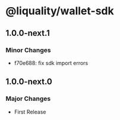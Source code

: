 # @liquality/wallet-sdk

## 1.0.0-next.1

### Minor Changes

- f70e688: fix sdk import errors

## 1.0.0-next.0

### Major Changes

- First Release
